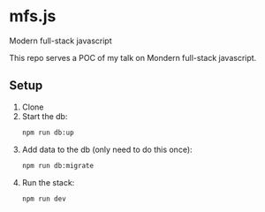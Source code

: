 # mfs.js

Modern full-stack javascript

This repo serves a POC of my talk on Mondern full-stack javascript.

## Setup

1. Clone
2. Start the db:
   ```bash
   npm run db:up
   ```
3. Add data to the db (only need to do this once):
   ```bash
   npm run db:migrate
   ```
4. Run the stack:
   ```bash
   npm run dev
   ```
